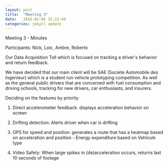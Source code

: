 ```yaml
---
layout: post
title:  "Meeting 3"
date:   2016-02-06 15:22:49
categories: jekyll update
---
```

Meeting 3 - Minutes

Participants: Nick, Loic, Ambre, Roberto

Our Data Acquisition Toll which is focused on tracking a driver's behavior and return feedback.

We have decided that our main client will be SAE (Societe Automobile des Ingenieur) which is a student run vehicle prototyping competition. As well as the general public drivers that are concerned with fuel consumption and driving schools, tracking for new drivers, car enthusiasts, and insurers.

Deciding on the features by priority

1. Direct accelerometer feedback: displays acceleration behavior on screen

2. Drifting detection: Alerts driver when car is drifting
 
3. GPS for speed and position: generates a route that has a heatmap based on acceleration and position - Energy expenditure based on Vehicule type

4. Video Safety: When large spikes in (de)acceleration occurs, returns last 10 seconds of footage